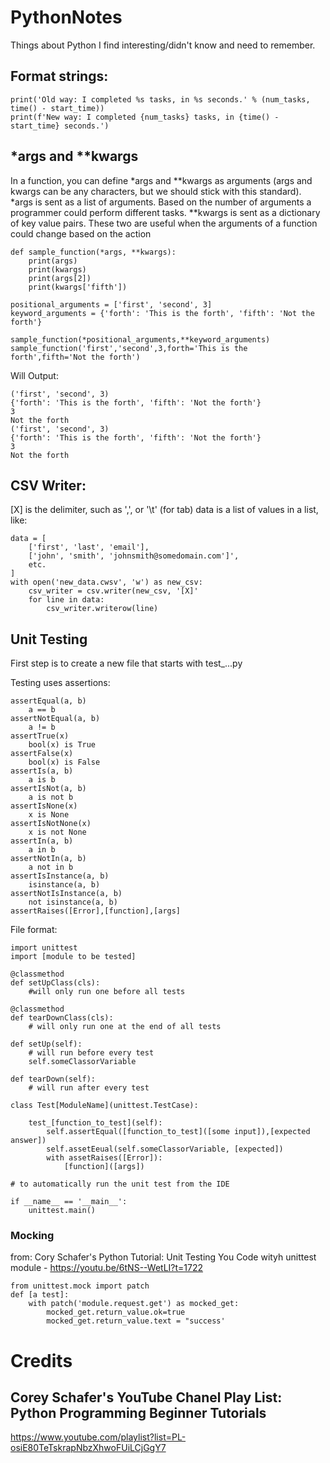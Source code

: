 # PythonNotes
Things about Python I find interesting/didn't know and need to remember.

## Format strings:

    print('Old way: I completed %s tasks, in %s seconds.' % (num_tasks, time() - start_time))
    print(f'New way: I completed {num_tasks} tasks, in {time() - start_time} seconds.')

## *args and **kwargs

In a function, you can define *args and **kwargs as arguments (args and kwargs can be any characters, but we should stick with this standard).  *args is sent as a list of arguments.  Based on the number of arguments a programmer could perform different tasks.  **kwargs is sent as a dictionary of key value pairs.  These two are useful when the arguments of a function could change based on the action 

    def sample_function(*args, **kwargs):
        print(args)
        print(kwargs)
        print(args[2])
        print(kwargs['fifth'])
    
    positional_arguments = ['first', 'second', 3]
    keyword_arguments = {'forth': 'This is the forth', 'fifth': 'Not the forth'}

    sample_function(*positional_arguments,**keyword_arguments)
    sample_function('first','second',3,forth='This is the forth',fifth='Not the forth')

Will Output: 

    ('first', 'second', 3)
    {'forth': 'This is the forth', 'fifth': 'Not the forth'}
    3
    Not the forth
    ('first', 'second', 3)
    {'forth': 'This is the forth', 'fifth': 'Not the forth'}
    3
    Not the forth

## CSV Writer:

[X] is the delimiter, such as ',', or '\t' (for tab)
data is a list of values in a list, like:

    data = [
        ['first', 'last', 'email'],
        ['john', 'smith', 'johnsmith@somedomain.com']',
        etc.
    ]
    with open('new_data.cwsv', 'w') as new_csv:
        csv_writer = csv.writer(new_csv, '[X]'
        for line in data:
            csv_writer.writerow(line)

## Unit Testing

First step is to create a new file that starts with test_...py

Testing uses assertions:

    assertEqual(a, b)
        a == b
    assertNotEqual(a, b)
        a != b
    assertTrue(x)
        bool(x) is True
    assertFalse(x)
        bool(x) is False
    assertIs(a, b)
        a is b
    assertIsNot(a, b)
        a is not b
    assertIsNone(x)
        x is None
    assertIsNotNone(x)
        x is not None
    assertIn(a, b)
        a in b
    assertNotIn(a, b)
        a not in b
    assertIsInstance(a, b)
        isinstance(a, b)
    assertNotIsInstance(a, b)
        not isinstance(a, b)
    assertRaises([Error],[function],[args]

File format:

    import unittest
    import [module to be tested]
    
    @classmethod
    def setUpClass(cls):
        #will only run one before all tests
    
    @classmethod
    def tearDownClass(cls):
        # will only run one at the end of all tests
    
    def setUp(self):
        # will run before every test
        self.someClassorVariable
    
    def tearDown(self):
        # will run after every test
    
    class Test[ModuleName](unittest.TestCase):
        
        test_[function_to_test](self):
            self.assertEqual([function_to_test]([some input]),[expected answer])
            self.assetEeual(self.someClassorVariable, [expected])
            with assetRaises([Error]):
                [function]([args])
    
    # to automatically run the unit test from the IDE
    
    if __name__ == '__main__':
        unittest.main()

### Mocking

from: Cory Schafer's Python Tutorial: Unit Testing You Code wityh unittest module - https://youtu.be/6tNS--WetLI?t=1722

    from unittest.mock import patch
    def [a test]:
        with patch('module.request.get') as mocked_get:
            mocked_get.return_value.ok=true
            mocked_get.return_value.text = "success'
            

# Credits

## Corey Schafer's YouTube Chanel Play List: Python Programming Beginner Tutorials

https://www.youtube.com/playlist?list=PL-osiE80TeTskrapNbzXhwoFUiLCjGgY7
            
            
    
            
            
